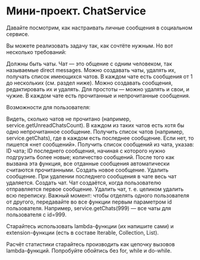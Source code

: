 # Мини-проект. ChatService
Давайте посмотрим, как настраивать личные сообщения в социальном сервисе.

Вы можете реализовать задачу так, как сочтёте нужным. Но вот несколько требований:

Должны быть чаты. Чат — это общение с одним человеком, так называемые direct messages.
Можно создавать чаты, удалять их, получать список имеющихся чатов.
В каждом чате есть сообщения от 1 до нескольких (см. раздел ниже).
Можно создавать сообщения, редактировать их и удалять. Для простоты — можно удалять и свои, и чужие.
В каждом чате есть прочитанные и непрочитанные сообщения.


Возможности для пользователя:

Видеть, сколько чатов не прочитано (например, service.getUnreadChatsCount). В каждом из таких чатов есть хотя бы одно непрочитанное сообщение.
Получить список чатов (например, service.getChats), где в каждом есть последнее сообщение. Если нет, то пишется «нет сообщений».
Получить список сообщений из чата, указав:
ID чата;
ID последнего сообщения, начиная с которого нужно подгрузить более новые;
количество сообщений. После того как вызвана эта функция, все отданные сообщения автоматически считаются прочитанными.
Создать новое сообщение.
Удалить сообщение. При удалении последнего сообщения в чате весь чат удаляется.
Создать чат. Чат создаётся, когда пользователю отправляется первое сообщение.
Удалить чат, т. е. целиком удалить всю переписку.
Важный момент: чтобы отделять одного пользователя от другого, передавайте во все функции первым параметром id пользователя. Например, service.getChats(999) — все чаты для пользователя с id=999.

Старайтесь использовать lambda-функции (их напишите сами) и extension-функции (есть в составе Iterable, Collection, List).

Расчёт статистики старайтесь производить как цепочку вызовов lambda-функций. Попробуйте обойтись без for, while и do-while.